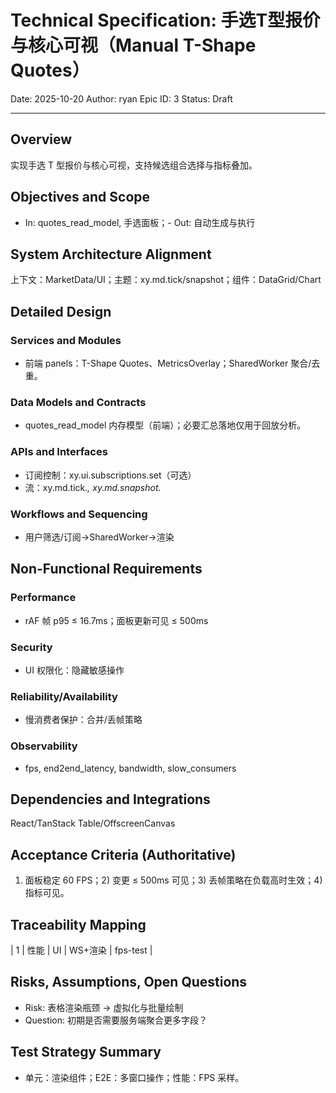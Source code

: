 # Technical Specification: 手选T型报价与核心可视（Manual T-Shape Quotes）

Date: 2025-10-20
Author: ryan
Epic ID: 3
Status: Draft

---

## Overview

实现手选 T 型报价与核心可视，支持候选组合选择与指标叠加。

## Objectives and Scope

- In: quotes_read_model, 手选面板；- Out: 自动生成与执行

## System Architecture Alignment

上下文：MarketData/UI；主题：xy.md.tick/snapshot；组件：DataGrid/Chart

## Detailed Design

### Services and Modules

- 前端 panels：T-Shape Quotes、MetricsOverlay；SharedWorker 聚合/去重。

### Data Models and Contracts

- quotes_read_model 内存模型（前端）；必要汇总落地仅用于回放分析。

### APIs and Interfaces

- 订阅控制：xy.ui.subscriptions.set（可选）
- 流：xy.md.tick.*, xy.md.snapshot.*

### Workflows and Sequencing

- 用户筛选/订阅→SharedWorker→渲染

## Non-Functional Requirements

### Performance

- rAF 帧 p95 ≤ 16.7ms；面板更新可见 ≤ 500ms

### Security

- UI 权限化：隐藏敏感操作

### Reliability/Availability

- 慢消费者保护：合并/丢帧策略

### Observability

- fps, end2end_latency, bandwidth, slow_consumers

## Dependencies and Integrations

React/TanStack Table/OffscreenCanvas

## Acceptance Criteria (Authoritative)

1) 面板稳定 60 FPS；2) 变更 ≤ 500ms 可见；3) 丢帧策略在负载高时生效；4) 指标可见。

## Traceability Mapping

| 1 | 性能 | UI | WS+渲染 | fps-test |

## Risks, Assumptions, Open Questions

- Risk: 表格渲染瓶颈 → 虚拟化与批量绘制
- Question: 初期是否需要服务端聚合更多字段？

## Test Strategy Summary

- 单元：渲染组件；E2E：多窗口操作；性能：FPS 采样。
